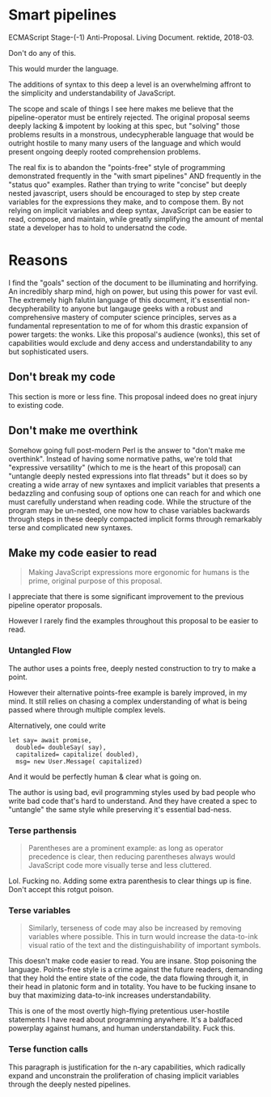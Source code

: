 # Smart pipelines
ECMAScript Stage-(-1) Anti-Proposal. Living Document. rektide, 2018-03.

Don't do any of this.

This would murder the language.

The additions of syntax to this deep a level is an overwhelming affront to the simplicity and understandability of JavaScript.

The scope and scale of things I see here makes me believe that the pipeline-operator must be entirely rejected. The original proposal seems deeply lacking & impotent by looking at this spec, but "solving" those problems results in a monstrous, undecypherable language that would be outright hostile to many many users of the language and which would present ongoing deeply rooted comprehension problems.

The real fix is to abandon the "points-free" style of programming demonstrated frequently in the "with smart pipelines" AND frequently in the "status quo" examples. Rather than trying to write "concise" but deeply nested javascript, users should be encouraged to step by step create variables for the expressions they make, and to compose them. By not relying on implicit variables and deep syntax, JavaScript can be easier to read, compose, and maintain, while greatly simplifying the amount of mental state a developer has to hold to undersatnd the code.

# Reasons

I find the "goals" section of the document to be illuminating and horrifying. An incredibly sharp mind, high on power, but using this power for vast evil. The extremely high falutin language of this document, it's essential non-decypherability to anyone but langauge geeks with a robust and comprehensive mastery of computer science principles, serves as a fundamental representation to me of for whom this drastic expansion of power targets: the wonks. Like this proposal's audience (wonks), this set of capabilities would exclude and deny access and understandability to any but sophisticated users.

## Don't break my code

This section is more or less fine. This proposal indeed does no great injury to existing code.

## Don't make me overthink

Somehow going full post-modern Perl is the answer to "don't make me overthink". Instead of having some normative paths, we're told that "expressive versatility" (which to me is the heart of this proposal) can "untangle deeply nested expressions into flat threads" but it does so by creating a wide array of new syntaxes and implicit variables that presents a bedazzling and confusing soup of options one can reach for and which one must carefully understand when reading code. While the structure of the program may be un-nested, one now how to chase variables backwards through steps in these deeply compacted implicit forms through remarkably terse and complicated new syntaxes.

## Make my code easier to read

> Making JavaScript expressions more ergonomic for humans is the prime, original purpose of this proposal. 

I appreciate that there is some significant improvement to the previous pipeline operator proposals.

However I rarely find the examples throughout this proposal to be easier to read.

### Untangled Flow

The author uses a points free, deeply nested construction to try to make a point.

However their alternative points-free example is barely improved, in my mind. It still relies on chasing a complex understanding of what is being passed where through multiple complex levels.

Alternatively, one could write

```
let say= await promise,
  doubled= doubleSay( say),
  capitalized= capitalize( doubled),
  msg= new User.Message( capitalized)
```

And it would be perfectly human & clear what is going on.

The author is using bad, evil programming styles used by bad people who write bad code that's hard to understand. And they have created a spec to "untangle" the same style while preserving it's essential bad-ness.

### Terse parthensis

> Parentheses are a prominent example: as long as operator precedence is clear, then reducing parentheses always would JavaScript code more visually terse and less cluttered.

Lol. Fucking no. Adding some extra parenthesis to clear things up is fine. Don't accept this rotgut poison.

### Terse variables

> Similarly, terseness of code may also be increased by removing variables where possible. This in turn would increase the data-to-ink visual ratio of the text and the distinguishability of important symbols. 

This doesn't make code easier to read. You are insane. Stop poisoning the language. Points-free style is a crime against the future readers, demanding that they hold the entire state of the code, the data flowing through it, in their head in platonic form and in totality. You have to be fucking insane to buy that maximizing data-to-ink increases understandability.

This is one of the most overtly high-flying pretentious user-hostile statements I have read about programming anywhere. It's a baldfaced powerplay against humans, and human understandability. Fuck this.

### Terse function calls

This paragraph is justification for the n-ary capabilities, which radically expand and unconstrain the proliferation of chasing implicit variables through the deeply nested pipelines.
